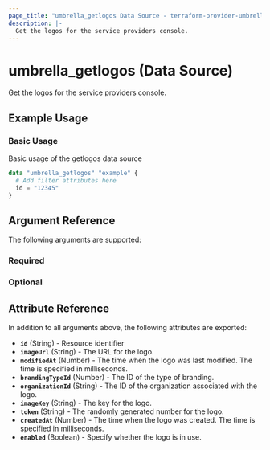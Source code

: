```yaml
---
page_title: "umbrella_getlogos Data Source - terraform-provider-umbrella"
description: |-
  Get the logos for the service providers console.
---
```


# umbrella_getlogos (Data Source)

Get the logos for the service providers console.

## Example Usage


### Basic Usage

Basic usage of the getlogos data source

```terraform
data "umbrella_getlogos" "example" {
  # Add filter attributes here
  id = "12345"
}
```



## Argument Reference

The following arguments are supported:

### Required



### Optional



## Attribute Reference

In addition to all arguments above, the following attributes are exported:

- **`id`** (String) - Resource identifier
- **`imageUrl`** (String) - The URL for the logo.
- **`modifiedAt`** (Number) - The time when the logo was last modified. The time is specified in milliseconds.
- **`brandingTypeId`** (Number) - The ID of the type of branding.
- **`organizationId`** (String) - The ID of the organization associated with the logo.
- **`imageKey`** (String) - The key for the logo.
- **`token`** (String) - The randomly generated number for the logo.
- **`createdAt`** (Number) - The time when the logo was created. The time is specified in milliseconds.
- **`enabled`** (Boolean) - Specify whether the logo is in use.




